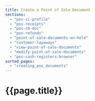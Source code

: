 ```yaml
---
title: Create a Point of Sale Document
sections:
  - "pos-si-profile"
  - "pos-receipts"
  - "pos-cm-doc"
  - "pos-refunds"
  - "point-of-sale-documents-on-hold"
  - "customer-layaways"
  - "view-point-of-sale-documents"
  - "modify-point-of-sale-documents"
  - "pos-cash-registers-browser"
sorted_pages:
  - "creating_pos_documents"
---
```

# {{page.title}}
